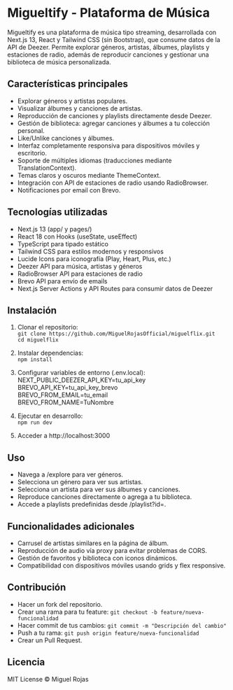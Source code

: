 # Migueltify - Plataforma de Música

Migueltify es una plataforma de música tipo streaming, desarrollada con Next.js 13, React y Tailwind CSS (sin Bootstrap), que consume datos de la API de Deezer. Permite explorar géneros, artistas, álbumes, playlists y estaciones de radio, además de reproducir canciones y gestionar una biblioteca de música personalizada.

## Características principales

- Explorar géneros y artistas populares.
- Visualizar álbumes y canciones de artistas.
- Reproducción de canciones y playlists directamente desde Deezer.
- Gestión de biblioteca: agregar canciones y álbumes a tu colección personal.
- Like/Unlike canciones y álbumes.
- Interfaz completamente responsiva para dispositivos móviles y escritorio.
- Soporte de múltiples idiomas (traducciones mediante TranslationContext).
- Temas claros y oscuros mediante ThemeContext.
- Integración con API de estaciones de radio usando RadioBrowser.
- Notificaciones por email con Brevo.

## Tecnologías utilizadas

- Next.js 13 (app/ y pages/)
- React 18 con Hooks (useState, useEffect)
- TypeScript para tipado estático
- Tailwind CSS para estilos modernos y responsivos
- Lucide Icons para iconografía (Play, Heart, Plus, etc.)
- Deezer API para música, artistas y géneros
- RadioBrowser API para estaciones de radio
- Brevo API para envío de emails
- Next.js Server Actions y API Routes para consumir datos de Deezer

## Instalación

1. Clonar el repositorio:  
   `git clone https://github.com/MiguelRojasOfficial/miguelflix.git`  
   `cd miguelflix`

2. Instalar dependencias:  
   `npm install`

3. Configurar variables de entorno (.env.local):  
   NEXT_PUBLIC_DEEZER_API_KEY=tu_api_key  
   BREVO_API_KEY=tu_api_key_brevo  
   BREVO_FROM_EMAIL=tu_email  
   BREVO_FROM_NAME=TuNombre

4. Ejecutar en desarrollo:  
   `npm run dev`

5. Acceder a http://localhost:3000

## Uso

- Navega a /explore para ver géneros.  
- Selecciona un género para ver sus artistas.  
- Selecciona un artista para ver sus álbumes y canciones.  
- Reproduce canciones directamente o agrega a tu biblioteca.  
- Accede a playlists predefinidas desde /playlist?id=<playlistId>.

## Funcionalidades adicionales

- Carrusel de artistas similares en la página de álbum.  
- Reproducción de audio vía proxy para evitar problemas de CORS.  
- Gestión de favoritos y biblioteca con iconos dinámicos.  
- Compatibilidad con dispositivos móviles usando grids y flex responsive.

## Contribución

- Hacer un fork del repositorio.  
- Crear una rama para tu feature: `git checkout -b feature/nueva-funcionalidad`  
- Hacer commit de tus cambios: `git commit -m "Descripción del cambio"`  
- Push a tu rama: `git push origin feature/nueva-funcionalidad`  
- Crear un Pull Request.

## Licencia

MIT License © Miguel Rojas
